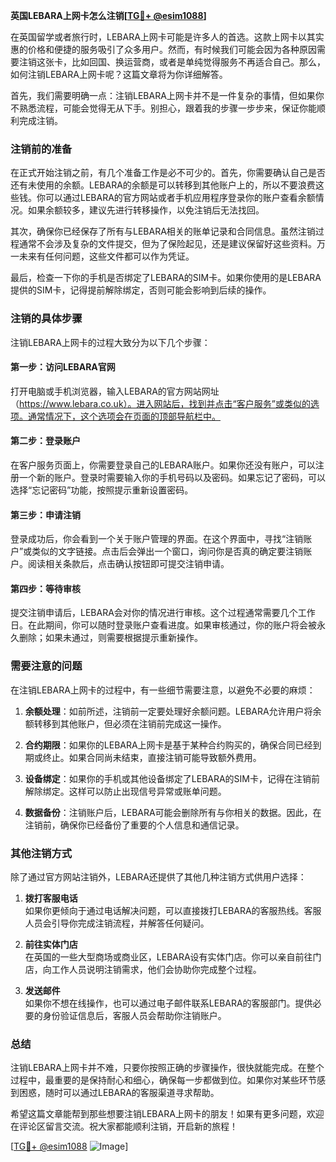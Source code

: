 **英国LEBARA上网卡怎么注销[[TG💪+ @esim1088](https://t.me/s/esim1088)]**

在英国留学或者旅行时，LEBARA上网卡可能是许多人的首选。这款上网卡以其实惠的价格和便捷的服务吸引了众多用户。然而，有时候我们可能会因为各种原因需要注销这张卡，比如回国、换运营商，或者是单纯觉得服务不再适合自己。那么，如何注销LEBARA上网卡呢？这篇文章将为你详细解答。

首先，我们需要明确一点：注销LEBARA上网卡并不是一件复杂的事情，但如果你不熟悉流程，可能会觉得无从下手。别担心，跟着我的步骤一步步来，保证你能顺利完成注销。

### 注销前的准备

在正式开始注销之前，有几个准备工作是必不可少的。首先，你需要确认自己是否还有未使用的余额。LEBARA的余额是可以转移到其他账户上的，所以不要浪费这些钱。你可以通过LEBARA的官方网站或者手机应用程序登录你的账户查看余额情况。如果余额较多，建议先进行转移操作，以免注销后无法找回。

其次，确保你已经保存了所有与LEBARA相关的账单记录和合同信息。虽然注销过程通常不会涉及复杂的文件提交，但为了保险起见，还是建议保留好这些资料。万一未来有任何问题，这些文件都可以作为凭证。

最后，检查一下你的手机是否绑定了LEBARA的SIM卡。如果你使用的是LEBARA提供的SIM卡，记得提前解除绑定，否则可能会影响到后续的操作。

### 注销的具体步骤

注销LEBARA上网卡的过程大致分为以下几个步骤：

#### 第一步：访问LEBARA官网

打开电脑或手机浏览器，输入LEBARA的官方网站网址（https://www.lebara.co.uk）。进入网站后，找到并点击“客户服务”或类似的选项。通常情况下，这个选项会在页面的顶部导航栏中。

#### 第二步：登录账户

在客户服务页面上，你需要登录自己的LEBARA账户。如果你还没有账户，可以注册一个新的账户。登录时需要输入你的手机号码以及密码。如果忘记了密码，可以选择“忘记密码”功能，按照提示重新设置密码。

#### 第三步：申请注销

登录成功后，你会看到一个关于账户管理的界面。在这个界面中，寻找“注销账户”或类似的文字链接。点击后会弹出一个窗口，询问你是否真的确定要注销账户。阅读相关条款后，点击确认按钮即可提交注销申请。

#### 第四步：等待审核

提交注销申请后，LEBARA会对你的情况进行审核。这个过程通常需要几个工作日。在此期间，你可以随时登录账户查看进度。如果审核通过，你的账户将会被永久删除；如果未通过，则需要根据提示重新操作。

### 需要注意的问题

在注销LEBARA上网卡的过程中，有一些细节需要注意，以避免不必要的麻烦：

1. **余额处理**：如前所述，注销前一定要处理好余额问题。LEBARA允许用户将余额转移到其他账户，但必须在注销前完成这一操作。

2. **合约期限**：如果你的LEBARA上网卡是基于某种合约购买的，确保合同已经到期或终止。如果合同尚未结束，直接注销可能导致额外费用。

3. **设备绑定**：如果你的手机或其他设备绑定了LEBARA的SIM卡，记得在注销前解除绑定。这样可以防止出现信号异常或账单问题。

4. **数据备份**：注销账户后，LEBARA可能会删除所有与你相关的数据。因此，在注销前，确保你已经备份了重要的个人信息和通信记录。

### 其他注销方式

除了通过官方网站注销外，LEBARA还提供了其他几种注销方式供用户选择：

1. **拨打客服电话**  
   如果你更倾向于通过电话解决问题，可以直接拨打LEBARA的客服热线。客服人员会引导你完成注销流程，并解答任何疑问。

2. **前往实体门店**  
   在英国的一些大型商场或商业区，LEBARA设有实体门店。你可以亲自前往门店，向工作人员说明注销需求，他们会协助你完成整个过程。

3. **发送邮件**  
   如果你不想在线操作，也可以通过电子邮件联系LEBARA的客服部门。提供必要的身份验证信息后，客服人员会帮助你注销账户。

### 总结

注销LEBARA上网卡并不难，只要你按照正确的步骤操作，很快就能完成。在整个过程中，最重要的是保持耐心和细心，确保每一步都做到位。如果你对某些环节感到困惑，随时可以通过LEBARA的客服渠道寻求帮助。

希望这篇文章能帮到那些想要注销LEBARA上网卡的朋友！如果有更多问题，欢迎在评论区留言交流。祝大家都能顺利注销，开启新的旅程！

[[TG💪+ @esim1088](https://t.me/s/esim1088) ![Image](https://i.postimg.cc/4NQfJmqS/Snipaste-2025-05-13-00-14-12.png)]